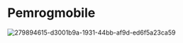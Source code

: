 # Pemrogmobile

![279894615-d3001b9a-1931-44bb-af9d-ed6f5a23ca59](https://github.com/faizdzakiramadhani/Pemrogmobile/assets/115913915/cf6cf193-30ec-4a69-9fb9-b00c0e62fc22)
